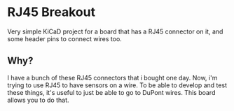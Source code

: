 # RJ45 Breakout

Very simple KiCaD project for a board that has a RJ45 connector on it, and some header pins to connect wires too.

## Why?

I have a bunch of these RJ45 connectors that i bought one day. Now, i'm trying to use RJ45 to have sensors on a wire. To be able to develop and test these things, it's useful to just be able to go to DuPont wires. This board allows you to do that.


